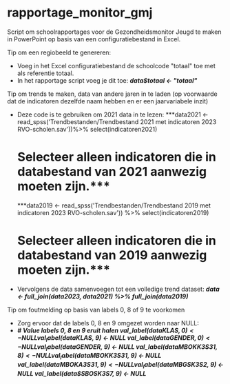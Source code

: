 # rapportage_monitor_gmj
Script om schoolrapportages voor de Gezondheidsmonitor Jeugd te maken in PowerPoint op basis van een configuratiebestand in Excel.

Tip om een regiobeeld te genereren:
- Voeg in het Excel configuratiebestand de schoolcode "totaal" toe met als referentie totaal.
- In het rapportage script voeg je dit toe: ***data$totaal <- "totaal"***

Tip om trends te maken, data van andere jaren in te laden (op voorwaarde dat de indicatoren dezelfde naam hebben en er een jaarvariabele inzit)
- Deze code is te gebruiken om 2021 data in te lezen:
***data2021 <- read_spss('Trendbestanden/Trendbestand 2021 met indicatoren 2023 RVO-scholen.sav'))%>% 
  select(indicatoren2021)
  # Selecteer alleen indicatoren die in databestand van 2021 aanwezig moeten zijn.*** 
  ***data2019 <- read_spss('Trendbestanden/Trendbestand 2019 met indicatoren 2023 RVO-scholen.sav')) %>% 
  select(indicatoren2019)
  # Selecteer alleen indicatoren die in databestand van 2019 aanwezig moeten zijn.*** 
- Vervolgens de data samenvoegen tot een volledige trend dataset: 
  ***data <- full_join(data2023, data2021) %>% 
  full_join(data2019)*** 

Tip om foutmelding op basis van labels 0, 8 of 9 te voorkomen
- Zorg ervoor dat de labels 0, 8 en 9 omgezet worden naar NULL:
- ***# Value labels 0, 8 en 9 eruit halen 
val_label(data$KLAS, 0) <- NULL 
val_label(data$KLAS, 9) <- NULL 
val_label(data$GENDER, 0) <- NULL 
val_label(data$GENDER, 9) <- NULL 
val_label(data$MBOKK3S31, 8) <- NULL 
val_label(data$MBOKK3S31, 9) <- NULL 
val_label(data$MBOKA3S31, 9) <- NULL 
val_label(data$MBGSK3S2, 9) <- NULL 
val_label(data$SBOSK3S7, 9) <- NULL*** 
